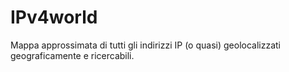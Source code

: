# IPv4world
Mappa approssimata di tutti gli indirizzi IP (o quasi) geolocalizzati geograficamente e ricercabili. 
